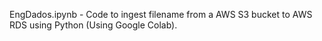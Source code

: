 EngDados.ipynb - Code to ingest filename from a AWS S3 bucket to AWS RDS using Python (Using Google Colab).
